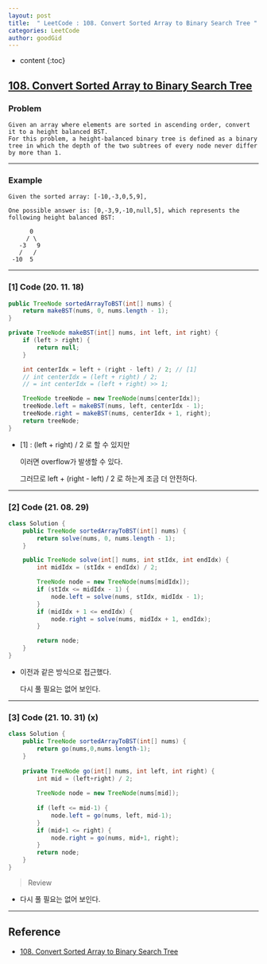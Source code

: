 ```yaml
---
layout: post
title:  " LeetCode : 108. Convert Sorted Array to Binary Search Tree "
categories: LeetCode
author: goodGid
---
```

* content
{:toc}

## [108. Convert Sorted Array to Binary Search Tree](https://leetcode.com/problems/convert-sorted-array-to-binary-search-tree/)

### Problem

```
Given an array where elements are sorted in ascending order, convert it to a height balanced BST.
For this problem, a height-balanced binary tree is defined as a binary tree in which the depth of the two subtrees of every node never differ by more than 1.
```

---

### Example

```
Given the sorted array: [-10,-3,0,5,9],

One possible answer is: [0,-3,9,-10,null,5], which represents the following height balanced BST:

      0
     / \
   -3   9
   /   /
 -10  5
```



---

### [1] Code (20. 11. 18)

``` java
public TreeNode sortedArrayToBST(int[] nums) {
    return makeBST(nums, 0, nums.length - 1);
}

private TreeNode makeBST(int[] nums, int left, int right) {
    if (left > right) {
        return null;
    }

    int centerIdx = left + (right - left) / 2; // [1]
    // int centerIdx = (left + right) / 2;
    // = int centerIdx = (left + right) >> 1;

    TreeNode treeNode = new TreeNode(nums[centerIdx]);
    treeNode.left = makeBST(nums, left, centerIdx - 1);
    treeNode.right = makeBST(nums, centerIdx + 1, right);
    return treeNode;
}
```

* [1] : (left + right) / 2 로 할 수 있지만

  이러면 overflow가 발생할 수 있다.

  그러므로 left + (right - left) / 2 로 하는게 조금 더 안전하다.

---

### [2] Code (21. 08. 29)

``` java
class Solution {
    public TreeNode sortedArrayToBST(int[] nums) {
        return solve(nums, 0, nums.length - 1);
    }

    public TreeNode solve(int[] nums, int stIdx, int endIdx) {
        int midIdx = (stIdx + endIdx) / 2;

        TreeNode node = new TreeNode(nums[midIdx]);
        if (stIdx <= midIdx - 1) {
            node.left = solve(nums, stIdx, midIdx - 1);
        }
        if (midIdx + 1 <= endIdx) {
            node.right = solve(nums, midIdx + 1, endIdx);
        }

        return node;
    }
}
```

* 이전과 같은 방식으로 접근했다.

  다시 풀 필요는 없어 보인다.

---

### [3] Code (21. 10. 31) (x)

``` java
class Solution {
    public TreeNode sortedArrayToBST(int[] nums) {
        return go(nums,0,nums.length-1);
    }
    
    private TreeNode go(int[] nums, int left, int right) {
        int mid = (left+right) / 2;
        
        TreeNode node = new TreeNode(nums[mid]);
        
        if (left <= mid-1) {
            node.left = go(nums, left, mid-1);
        }
        if (mid+1 <= right) {
            node.right = go(nums, mid+1, right);
        }
        return node;
    }
}
```

> Review

* 다시 풀 필요는 없어 보인다.

---

## Reference

* [108. Convert Sorted Array to Binary Search Tree](https://leetcode.com/problems/convert-sorted-array-to-binary-search-tree/)

